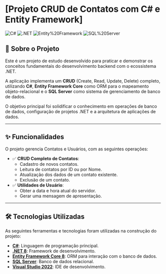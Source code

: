 # [Projeto CRUD de Contatos com C# e Entity Framework]

![C#](https://img.shields.io/badge/C%23-11.0-blue.svg)
![.NET](https://img.shields.io/badge/.NET-8.0-blueviolet.svg)
![Entity%20Framework](https://img.shields.io/badge/Entity%20Framework-Core-orange.svg)
![SQL%20Server](https://img.shields.io/badge/SQL%20Server-2022-red.svg)

## 📄 Sobre o Projeto

Este é um projeto de estudo desenvolvido para praticar e demonstrar os conceitos fundamentais do desenvolvimento backend com o ecossistema .NET.

A aplicação implementa um **CRUD** (Create, Read, Update, Delete) completo, utilizando **C#**, **Entity Framework Core** como ORM para o mapeamento objeto-relacional e o **SQL Server** como sistema de gerenciamento de banco de dados.

O objetivo principal foi solidificar o conhecimento em operações de banco de dados, configuração de projetos .NET e a arquitetura de aplicações de dados.

---

## ✨ Funcionalidades

O projeto gerencia Contatos e Usuários, com as seguintes operações:

-   ✅ **CRUD Completo de Contatos**:
    -   Cadastro de novos contatos.
    -   Leitura de contatos por ID ou por Nome.
    -   Atualização dos dados de um contato existente.
    -   Exclusão de um contato.
-   ✅ **Utilidades de Usuário**:
    -   Obter a data e hora atual do servidor.
    -   Gerar uma mensagem de apresentação.

---

## 🛠️ Tecnologias Utilizadas

As seguintes ferramentas e tecnologias foram utilizadas na construção do projeto:

-   **[C#](https://learn.microsoft.com/pt-br/dotnet/csharp/)**: Linguagem de programação principal.
-   **[.NET 8](https://dotnet.microsoft.com/pt-br/)**: Framework de desenvolvimento.
-   **[Entity Framework Core 8](https://learn.microsoft.com/pt-br/ef/core/)**: ORM para interação com o banco de dados.
-   **[SQL Server](https://www.microsoft.com/pt-br/sql-server)**: Banco de dados relacional.
-   **[Visual Studio 2022](https://visualstudio.microsoft.com/pt-br/)**: IDE de desenvolvimento.
